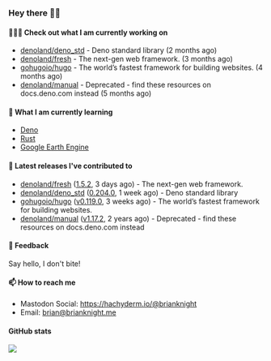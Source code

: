 ### Hey there 👋🏻

#### 👷🏻‍♂️ Check out what I am currently working on

- [denoland/deno_std](https://github.com/denoland/deno_std) - Deno standard library (2 months ago)
- [denoland/fresh](https://github.com/denoland/fresh) - The next-gen web framework. (3 months ago)
- [gohugoio/hugo](https://github.com/gohugoio/hugo) - The world’s fastest framework for building websites. (4 months ago)
- [denoland/manual](https://github.com/denoland/manual) - Deprecated - find these resources on docs.deno.com instead (5 months ago)

#### 🌱 What I am currently learning
- [Deno](https://deno.land/)
- [Rust](https://www.rust-lang.org/)
- [Google Earth Engine](https://earthengine.google.com/)

#### 🔭 Latest releases I've contributed to

- [denoland/fresh](https://github.com/denoland/fresh) ([1.5.2](https://github.com/denoland/fresh/releases/tag/1.5.2), 3 days ago) - The next-gen web framework.
- [denoland/deno_std](https://github.com/denoland/deno_std) ([0.204.0](https://github.com/denoland/deno_std/releases/tag/0.204.0), 1 week ago) - Deno standard library
- [gohugoio/hugo](https://github.com/gohugoio/hugo) ([v0.119.0](https://github.com/gohugoio/hugo/releases/tag/v0.119.0), 3 weeks ago) - The world’s fastest framework for building websites.
- [denoland/manual](https://github.com/denoland/manual) ([v1.17.2](https://github.com/denoland/manual/releases/tag/v1.17.2), 2 years ago) - Deprecated - find these resources on docs.deno.com instead

#### 💬 Feedback

Say hello, I don't bite!

#### 📫 How to reach me

- Mastodon Social: <a rel="me" href="https://hachyderm.io/@brianknight">https://hachyderm.io/@brianknight</a>
- Email: brian@brianknight.me

#### GitHub stats

![](https://github-profile-summary-cards.vercel.app/api/cards/profile-details?username=brianknight10&theme=github)